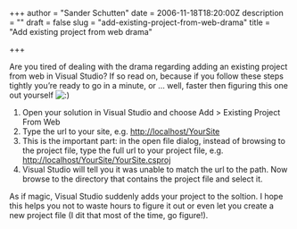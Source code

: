 +++
author = "Sander Schutten"
date = 2006-11-18T18:20:00Z
description = ""
draft = false
slug = "add-existing-project-from-web-drama"
title = "Add existing project from web drama"

+++


Are you tired of dealing with the drama regarding adding an existing project from web in Visual Studio? If so read on, because if you follow these steps tightly you’re ready to go in a minute, or … well, faster then figuring this one out yourself ![:)](/wp-includes/images/smilies/simple-smile.png)

1. Open your solution in Visual Studio and choose Add > Existing Project From Web
2. Type the url to your site, e.g. [http://localhost/YourSite](http://localhost/YourSite)
3. This is the important part: in the open file dialog, instead of browsing to the project file, type the full url to your project file, e.g. [http://localhost/YourSite/YourSite.csproj](http://localhost/YourSite/YourSite.csproj)
4. Visual Studio will tell you it was unable to match the url to the path. Now browse to the directory that contains the project file and select it.

As if magic, Visual Studio suddenly adds your project to the soltion. I hope this helps you not to waste hours to figure it out or even let you create a new project file (I dit that most of the time, go figure!).

